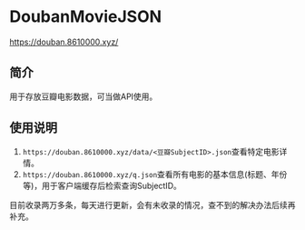 # DoubanMovieJSON
https://douban.8610000.xyz/

## 简介
用于存放豆瓣电影数据，可当做API使用。

## 使用说明
1. `https://douban.8610000.xyz/data/<豆瓣SubjectID>.json`查看特定电影详情。
2. `https://douban.8610000.xyz/q.json`查看所有电影的基本信息(标题、年份等)，用于客户端缓存后检索查询SubjectID。

目前收录两万多条，每天进行更新，会有未收录的情况，查不到的解决办法后续再补充。
